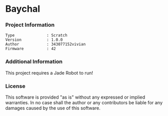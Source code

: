 Baychal
================



### Project Information
```
Type              : Scratch
Version           : 1.0.0
Author            : 343077152vivian
Firmware          : 42
```

### Additional Information
This project requires a Jade Robot to run!

### License
This software is provided "as is" without any expressed or implied warranties.  In no case shall the author or any contributors be liable for any damages caused by the use of this software.


